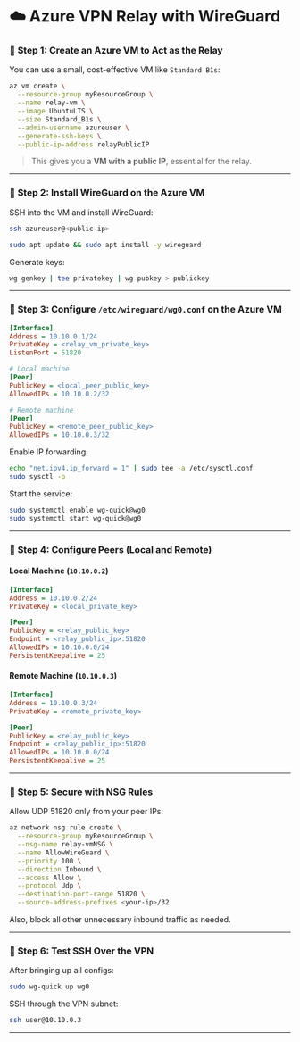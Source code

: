 # ☁️ Azure VPN Relay with WireGuard

### 🔹 **Step 1: Create an Azure VM to Act as the Relay**

You can use a small, cost-effective VM like `Standard B1s`:

```bash
az vm create \
  --resource-group myResourceGroup \
  --name relay-vm \
  --image UbuntuLTS \
  --size Standard_B1s \
  --admin-username azureuser \
  --generate-ssh-keys \
  --public-ip-address relayPublicIP
```

> This gives you a **VM with a public IP**, essential for the relay.

---

### 🔹 **Step 2: Install WireGuard on the Azure VM**

SSH into the VM and install WireGuard:

```bash
ssh azureuser@<public-ip>

sudo apt update && sudo apt install -y wireguard
```

Generate keys:

```bash
wg genkey | tee privatekey | wg pubkey > publickey
```

---

### 🔹 **Step 3: Configure `/etc/wireguard/wg0.conf` on the Azure VM**

```ini
[Interface]
Address = 10.10.0.1/24
PrivateKey = <relay_vm_private_key>
ListenPort = 51820

# Local machine
[Peer]
PublicKey = <local_peer_public_key>
AllowedIPs = 10.10.0.2/32

# Remote machine
[Peer]
PublicKey = <remote_peer_public_key>
AllowedIPs = 10.10.0.3/32
```

Enable IP forwarding:

```bash
echo "net.ipv4.ip_forward = 1" | sudo tee -a /etc/sysctl.conf
sudo sysctl -p
```

Start the service:

```bash
sudo systemctl enable wg-quick@wg0
sudo systemctl start wg-quick@wg0
```

---

### 🔹 **Step 4: Configure Peers (Local and Remote)**

#### **Local Machine (`10.10.0.2`)**

```ini
[Interface]
Address = 10.10.0.2/24
PrivateKey = <local_private_key>

[Peer]
PublicKey = <relay_public_key>
Endpoint = <relay_public_ip>:51820
AllowedIPs = 10.10.0.0/24
PersistentKeepalive = 25
```

#### **Remote Machine (`10.10.0.3`)**

```ini
[Interface]
Address = 10.10.0.3/24
PrivateKey = <remote_private_key>

[Peer]
PublicKey = <relay_public_key>
Endpoint = <relay_public_ip>:51820
AllowedIPs = 10.10.0.0/24
PersistentKeepalive = 25
```

---

### 🔐 **Step 5: Secure with NSG Rules**

Allow UDP 51820 only from your peer IPs:

```bash
az network nsg rule create \
  --resource-group myResourceGroup \
  --nsg-name relay-vmNSG \
  --name AllowWireGuard \
  --priority 100 \
  --direction Inbound \
  --access Allow \
  --protocol Udp \
  --destination-port-range 51820 \
  --source-address-prefixes <your-ip>/32
```

Also, block all other unnecessary inbound traffic as needed.

---

### 🧪 **Step 6: Test SSH Over the VPN**

After bringing up all configs:

```bash
sudo wg-quick up wg0
```

SSH through the VPN subnet:

```bash
ssh user@10.10.0.3
```

---